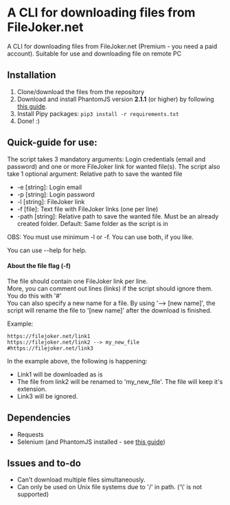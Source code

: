 # A CLI for downloading files from FileJoker.net
A CLI for downloading files from FileJoker.net (Premium - you need a paid account).
Suitable for use and downloading file on remote PC


## Installation
1. Clone/download the files from the repository
2. Download and install PhantomJS version **2.1.1** (or higher) by following [this guide](phantomjs_guide.md).
3. Install Pipy packages: `pip3 install -r requirements.txt`
4. Done! :)


## Quick-guide for use: 
The script takes 3 mandatory arguments: Login credentials (email and password) and one or more FileJoker link for wanted file(s). 
The script also take 1 optional argument: Relative path to save the wanted file

- -e [string]: Login email
- -p [string]: Login password
- -l [string]: FileJoker link
- -f [file]: Text file with FileJoker links (one per line)
- -path [string]: Relative path to save the wanted file. Must be an already created folder. Default: Same folder as the script is in

OBS: You must use minimum -l or -f. You can use both, if you like.

You can use --help for help. 

#### About the file flag (-f)
The file should contain one FileJoker link per line. <br/>
More, you can comment out lines (links) if the script should ignore them. You do this with '#' <br/>
You can also specify a new name for a file. By using '--> [new name]', the script will rename the file to '[new name]' after the download is finished. 

Example:
```
https://filejoker.net/link1
https://filejoker.net/link2 --> my_new_file
#https://filejoker.net/link3
```
In the example above, the following is happening:
- Link1 will be downloaded as is
- The file from link2 will be renamed to 'my_new_file'. The file will keep it's extension. 
- Link3 will be ignored.



## Dependencies
- Requests
- Selenium (and PhantomJS installed - see [this guide](phantomjs_guide.md))


## Issues and to-do
- Can't download multiple files simultaneously.
- Can only be used on Unix file systems due to '/' in path. ('\\' is not supported)

